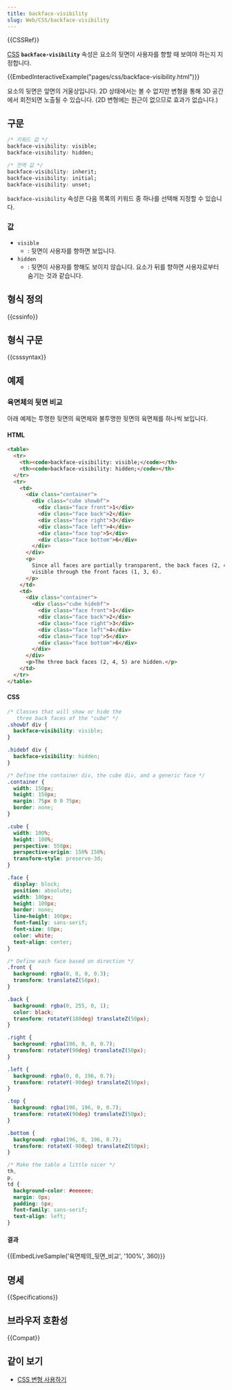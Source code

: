 ```yaml
---
title: backface-visibility
slug: Web/CSS/backface-visibility
---
```


{{CSSRef}}

[CSS](/ko/docs/Web/CSS) **`backface-visibility`** 속성은 요소의 뒷면이 사용자를 향할 때 보여야 하는지 지정합니다.

{{EmbedInteractiveExample("pages/css/backface-visibility.html")}}

요소의 뒷면은 앞면의 거울상입니다. 2D 상태에서는 볼 수 없지만 변형을 통해 3D 공간에서 회전되면 노출될 수 있습니다. (2D 변형에는 원근이 없으므로 효과가 없습니다.)

## 구문

```css
/* 키워드 값 */
backface-visibility: visible;
backface-visibility: hidden;

/* 전역 값 */
backface-visibility: inherit;
backface-visibility: initial;
backface-visibility: unset;
```

`backface-visibility` 속성은 다음 목록의 키워드 중 하나를 선택해 지정할 수 있습니다.

### 값

- `visible`
  - : 뒷면이 사용자를 향하면 보입니다.
- `hidden`
  - : 뒷면이 사용자를 향해도 보이지 않습니다. 요소가 뒤를 향하면 사용자로부터 숨기는 것과 같습니다.

## 형식 정의

{{cssinfo}}

## 형식 구문

{{csssyntax}}

## 예제

### 육면체의 뒷면 비교

아래 예제는 투명한 뒷면의 육면체와 불투명한 뒷면의 육면체를 하나씩 보입니다.

#### HTML

```html
<table>
  <tr>
    <th><code>backface-visibility: visible;</code></th>
    <th><code>backface-visibility: hidden;</code></th>
  </tr>
  <tr>
    <td>
      <div class="container">
        <div class="cube showbf">
          <div class="face front">1</div>
          <div class="face back">2</div>
          <div class="face right">3</div>
          <div class="face left">4</div>
          <div class="face top">5</div>
          <div class="face bottom">6</div>
        </div>
      </div>
      <p>
        Since all faces are partially transparent, the back faces (2, 4, 5) are
        visible through the front faces (1, 3, 6).
      </p>
    </td>
    <td>
      <div class="container">
        <div class="cube hidebf">
          <div class="face front">1</div>
          <div class="face back">2</div>
          <div class="face right">3</div>
          <div class="face left">4</div>
          <div class="face top">5</div>
          <div class="face bottom">6</div>
        </div>
      </div>
      <p>The three back faces (2, 4, 5) are hidden.</p>
    </td>
  </tr>
</table>
```

#### CSS

```css
/* Classes that will show or hide the
   three back faces of the "cube" */
.showbf div {
  backface-visibility: visible;
}

.hidebf div {
  backface-visibility: hidden;
}

/* Define the container div, the cube div, and a generic face */
.container {
  width: 150px;
  height: 150px;
  margin: 75px 0 0 75px;
  border: none;
}

.cube {
  width: 100%;
  height: 100%;
  perspective: 550px;
  perspective-origin: 150% 150%;
  transform-style: preserve-3d;
}

.face {
  display: block;
  position: absolute;
  width: 100px;
  height: 100px;
  border: none;
  line-height: 100px;
  font-family: sans-serif;
  font-size: 60px;
  color: white;
  text-align: center;
}

/* Define each face based on direction */
.front {
  background: rgba(0, 0, 0, 0.3);
  transform: translateZ(50px);
}

.back {
  background: rgba(0, 255, 0, 1);
  color: black;
  transform: rotateY(180deg) translateZ(50px);
}

.right {
  background: rgba(196, 0, 0, 0.7);
  transform: rotateY(90deg) translateZ(50px);
}

.left {
  background: rgba(0, 0, 196, 0.7);
  transform: rotateY(-90deg) translateZ(50px);
}

.top {
  background: rgba(196, 196, 0, 0.7);
  transform: rotateX(90deg) translateZ(50px);
}

.bottom {
  background: rgba(196, 0, 196, 0.7);
  transform: rotateX(-90deg) translateZ(50px);
}

/* Make the table a little nicer */
th,
p,
td {
  background-color: #eeeeee;
  margin: 0px;
  padding: 6px;
  font-family: sans-serif;
  text-align: left;
}
```

#### 결과

{{EmbedLiveSample('육면체의_뒷면_비교', '100%', 360)}}

## 명세

{{Specifications}}

## 브라우저 호환성

{{Compat}}

## 같이 보기

- [CSS 변형 사용하기](/ko/docs/Web/CSS/CSS_Transforms/Using_CSS_transforms)
